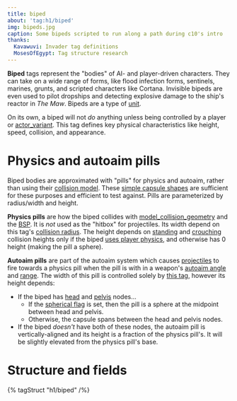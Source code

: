 ```yaml
---
title: biped
about: 'tag:h1/biped'
img: bipeds.jpg
caption: Some bipeds scripted to run along a path during c10's intro
thanks:
  Kavawuvi: Invader tag definitions
  MosesOfEgypt: Tag structure research
---
```

**Biped** tags represent the "bodies" of AI- and player-driven characters. They can take on a wide range of forms, like flood infection forms, sentinels, marines, grunts, and scripted characters like Cortana. Invisible bipeds are even used to pilot dropships and detecting explosive damage to the ship's reactor in _The Maw_. Bipeds are a type of [unit](~).

On its own, a biped will not _do_ anything unless being controlled by a player or [actor_variant](~). This tag defines key physical characteristics like height, speed, collision, and appearance.

# Physics and autoaim pills
Biped bodies are approximated with "pills" for physics and autoaim, rather than using their [collision model](~model_collision_geometry). These [simple capsule shapes][wiki-capsule] are sufficient for these purposes and efficient to test against. Pills are parameterized by radius/width and height.

**Physics pills** are how the biped collides with [model_collision_geometry](~) and the [BSP](~scenario_structure_bsp). It is _not_ used as the "hitbox" for projectiles. Its width depend on this tag's [collision radius](#tag-field-collision-radius). The height depends on [standing](#tag-field-standing-collision-height) and [crouching](#tag-field-standing-collision-height) collision heights only if the biped [uses player physics](#tag-field-biped-flags-uses-player-physics), and otherwise has 0 height (making the pill a sphere).

**Autoaim pills** are part of the autoaim system which causes [projectiles](~projectile) to fire towards a physics pill when the pill is with in a weapon's [autoaim angle](~weapon#tag-field-autoaim-angle) and [range](~weapon#tag-field-autoaim-range). The width of this pill is controlled solely by [this tag](#tag-field-autoaim-width), however its height depends:

* If the biped has [head](~biped#tag-field-head-model-node-index) and [pelvis](~biped#tag-field-pelvis-model-node-index) nodes...
  * If the [spherical flag](#tag-field-biped-flags-spherical) is set, then the pill is a sphere at the midpoint between head and pelvis.
  * Otherwise, the capsule spans between the head and pelvis nodes.
* If the biped _doesn't_ have both of these nodes, the autoaim pill is vertically-aligned and its height is a fraction of the physics pill's. It will be slightly elevated from the physics pill's base.


[wiki-capsule]: https://en.wikipedia.org/wiki/Capsule_(geometry)

# Structure and fields

{% tagStruct "h1/biped" /%}
